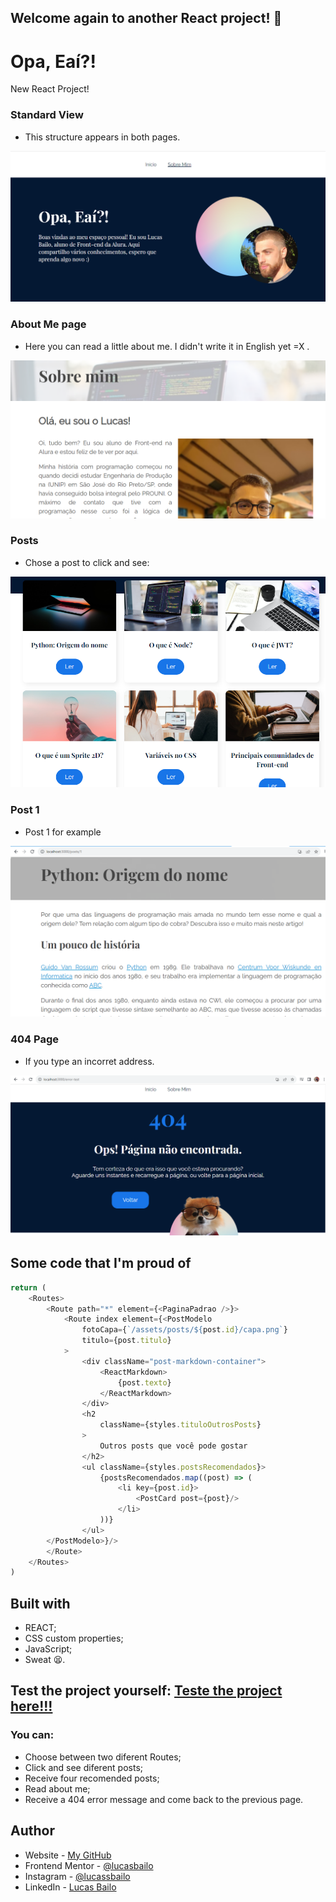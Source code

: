 ## Welcome again to another React project! 👋

# Opa, Eaí?!

New React Project!

### Standard View
- This structure appears in both pages.

![](./src/ss/standard%20view.png)

### About Me page

- Here you can read a little about me. I didn't write it in English yet =X .

![](./src/ss/about%20me.png)

### Posts

- Chose a post to click and see:

![](./src/ss/posts.png)

### Post 1

- Post 1 for example

![](./src/ss/post%201.png)

### 404 Page

- If you type an incorret address.

![](./src/ss/404.png)

## Some code that I'm proud of
```js
return (
    <Routes>
        <Route path="*" element={<PaginaPadrao />}>
            <Route index element={<PostModelo
                fotoCapa={`/assets/posts/${post.id}/capa.png`}
                titulo={post.titulo}
            >
                <div className="post-markdown-container">
                    <ReactMarkdown>
                        {post.texto}
                    </ReactMarkdown>
                </div>
                <h2 
                    className={styles.tituloOutrosPosts}
                >
                    Outros posts que você pode gostar
                </h2>
                <ul className={styles.postsRecomendados}>
                    {postsRecomendados.map((post) => (
                        <li key={post.id}>
                            <PostCard post={post}/>
                        </li>
                    ))}
                </ul>
        </PostModelo>}/>
        </Route>
    </Routes>
)
```

## Built with

- REACT;
- CSS custom properties;
- JavaScript;
- Sweat 😫.

## Test the project yourself: [Teste the project here!!!](https://wassup-iota.vercel.app/)

### You can:

- Choose between two diferent Routes;
- Click and see diferent posts;
- Receive four recomended posts;
- Read about me;
- Receive a 404 error message and come back to the previous page.

## Author

- Website - [My GitHub](https://github.com/lucasbailo)
- Frontend Mentor - [@lucasbailo](https://www.frontendmentor.io/profile/lucasbailo)
- Instagram - [@lucassbailo](https://www.instagram.com/lucassbailo/)
- LinkedIn - [Lucas Bailo](https://www.linkedin.com/in/lcsbailo)